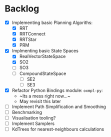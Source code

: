 # Backlog

- [x] Implementing basic Planning Algoriths:
    - [x] RRT
    - [x] RRTConnect
    - [x] RRTStar
    - [x] PRM
- [x] Implmenting basic State Spaces
    - [x] RealVectorStateSpace
    - [x] SO2
    - [ ] SO3
    - [ ] CompoundStateSpace
        - [ ] SE2
        - [ ] SE3
- [x] Refactor Python Bindings module: `oxmpl-py`:
    - ~Its a mess right now...~
    - May revisit this later
- [ ] Implement Path Simplification and Smoothing
- [ ] Benchmarking
- [ ] Visualisation tooling?
- [ ] Implement Samplers
- [ ] KdTrees for nearest-neighbours calculations
